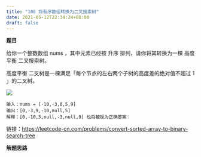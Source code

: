 ```yaml
---
title: "108 将有序数组转换为二叉搜索树"
date: 2021-05-12T22:34:24+08:00
draft: false
---
```


**题目**

给你一个整数数组 nums ，其中元素已经按 升序 排列，请你将其转换为一棵 高度平衡 二叉搜索树。

高度平衡 二叉树是一棵满足「每个节点的左右两个子树的高度差的绝对值不超过 1 」的二叉树。

![](/img/btree1.jpg)

```
输入：nums = [-10,-3,0,5,9]
输出：[0,-3,9,-10,null,5]
解释：[0,-10,5,null,-3,null,9] 也将被视为正确答案：
```

链接：https://leetcode-cn.com/problems/convert-sorted-array-to-binary-search-tree

**解题思路**

